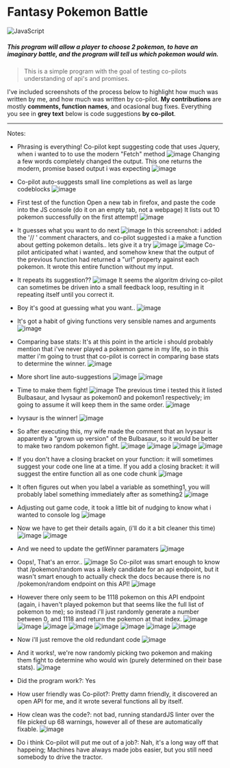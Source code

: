 # Fantasy Pokemon Battle
![JavaScript](https://img.shields.io/badge/javascript-%23323330.svg?style=for-the-badge&logo=javascript&logoColor=%23F7DF1E)

##### This program will allow a player to choose 2 pokemon, to have an imaginary battle, and the program will tell us which pokemon would win.

>This is a simple program with the goal of testing co-pilots understanding of api's and promises.

I've included screenshots of the process below to highlight how much was written by me, and how much was written by co-pilot.
**My contributions** are mostly **comments, function names**, and ocasional bug fixes.
Everything you see in **grey text** below is code suggestions **by co-pilot**.

<hr/>

Notes:

* Phrasing is everything!
Co-pilot kept suggesting code that uses Jquery, when i wanted to to use the modern "Fetch" method
![image](https://user-images.githubusercontent.com/9586453/151689625-b96451fb-625a-4eba-b5e4-af43ef4adad1.png)
Changing a few words completely changed the output. This one returns the modern, promise based output i was expecting
![image](https://user-images.githubusercontent.com/9586453/151689765-66a995f4-d93a-4d7f-bfb5-756709c719cc.png)


* Co-pilot auto-suggests small line completions as well as large codeblocks
![image](https://user-images.githubusercontent.com/9586453/151690313-9da73568-7a96-422e-bd21-84058b61bdd9.png)


* First test of the function
Open a new tab in firefox, and paste the code into the JS console (do it on an empty tab, not a webpage) It lists out 10 pokemon successfully on the first attempt!
![image](https://user-images.githubusercontent.com/9586453/151690384-98916f08-864d-4ed2-bd9b-5b0b6f5552ef.png)

* It guesses what you want to do next
![image](https://user-images.githubusercontent.com/9586453/151690514-1d4d715e-e0d6-4d29-95d2-6693588e26f6.png)
In this screenshot: i added the '// ' comment characters, and co-pilot suggested i a make a function about getting pokemon details.. lets give it a try
![image](https://user-images.githubusercontent.com/9586453/151690533-66b134e0-b177-4939-b42e-7b2718779b73.png)
![image](https://user-images.githubusercontent.com/9586453/151690575-9fbe45a5-fe1e-43bc-9591-cab09510820c.png)
Co-pilot anticipated what i wanted, and somehow knew that the output of the previous function had returned a "url" property against each pokemon. It wrote this entire function without my input.

* It repeats its suggestion??
![image](https://user-images.githubusercontent.com/9586453/151690689-ccfff787-4004-415c-93ab-7aaf2f3f5004.png)
It seems the algoritm driving co-pilot can sometimes be driven into a small feedback loop, resulting in it repeating itself until you correct it.

* Boy it's good at guessing what you want..
![image](https://user-images.githubusercontent.com/9586453/151690793-0d199774-c890-44b6-8907-46f4a935b612.png)

* It's got a habit of giving functions very sensible names and arguments
![image](https://user-images.githubusercontent.com/9586453/151690798-ff6949fc-5db4-4ea1-8e06-4812fc736760.png)

* Comparing base stats: It's at this point in the article i should probably mention that i've never played a pokemon game in my life, so in this matter i'm going to trust that co-pilot is correct in comparing base stats to determine the winner.
![image](https://user-images.githubusercontent.com/9586453/151690829-9eaee5f7-7c40-476f-accd-4a02809b547a.png)

* More short line auto-suggestions
![image](https://user-images.githubusercontent.com/9586453/151690899-27db08df-3d89-42eb-b06d-129c1ab4902e.png)
![image](https://user-images.githubusercontent.com/9586453/151690932-851ef408-6a39-461f-b37c-581167544113.png)

* Time to make them fight!
![image](https://user-images.githubusercontent.com/9586453/151690947-a2f5bbe7-f87b-41bf-ab7e-7cc0d071b593.png)
The previous time i tested this it listed Bulbasaur, and Ivysaur as pokemon0 and pokemon1 respectively; im going to assume it will keep them in the same order.
![image](https://user-images.githubusercontent.com/9586453/151690973-ba5fffc2-6bfe-43f9-b734-5aa5c2dcf628.png)
* Ivysaur is the winner!
![image](https://user-images.githubusercontent.com/9586453/151691224-242b5e48-eba4-4b28-8be4-b80d88b11f21.png)
* So after executing this, my wife made the comment that an Ivysaur is apparently a "grown up version" of the Bulbasaur, so it would be better to make two random pokemon fight.
![image](https://user-images.githubusercontent.com/9586453/151691420-dcd09ec1-97b9-4e83-8a22-dd677620279d.png)
![image](https://user-images.githubusercontent.com/9586453/151691434-43e4e9cf-6afa-41ca-b2d8-56af00d4b225.png)
![image](https://user-images.githubusercontent.com/9586453/151691448-b5f15e04-e1b0-4616-bda7-25f2764d61aa.png)
![image](https://user-images.githubusercontent.com/9586453/151691471-f3f1bc6a-73fd-4607-be31-d4e3acbff9b5.png)
* If you don't have a closing bracket on your function: it will sometimes suggest your code one line at a time. If you add a closing bracket: it will suggest the entire function all as one code chunk
![image](https://user-images.githubusercontent.com/9586453/151691531-44760181-9848-4ef5-9cb5-7f68666d87bc.png)
* It often figures out when you label a variable as something1, you will probably label something immediately after as something2
![image](https://user-images.githubusercontent.com/9586453/151691593-d0545788-37a7-4cbf-9529-9eaefc4a2dae.png)
* Adjusting out game code, it took a little bit of nudging to know what i wanted to console log
![image](https://user-images.githubusercontent.com/9586453/151691685-83801a75-7f43-428e-a42d-ef5db89f4225.png)
* Now we have to get their details again, (i'll do it a bit cleaner this time)
![image](https://user-images.githubusercontent.com/9586453/151691706-33bb8da2-f1dd-4518-ae92-8e154dc8a8e8.png)
![image](https://user-images.githubusercontent.com/9586453/151691715-eeb54dc1-20fb-45ee-bfa2-2c5b47c81991.png)
* And we need to update the getWinner paramaters
![image](https://user-images.githubusercontent.com/9586453/151691738-17408712-805b-4316-9ebd-2b9f931da737.png)
* Oops!, That's an error..
![image](https://user-images.githubusercontent.com/9586453/151691794-00a9edf9-6ae7-47e3-8ddf-ae5ba3671373.png)
So Co-pilot was smart enough to know that /pokemon/random was a likely candidate for an api endpoint, but it wasn't smart enough to actually check the docs because there is no /pokemon/random endpoint on this API!
![image](https://user-images.githubusercontent.com/9586453/151691913-60fc9863-bfaa-4508-8447-714926eb20de.png)

* However there only seem to be 1118 pokemon on this API endpoint (again, i haven't played pokemon but that seems like the full list of pokemon to me); so instead i'll just randomly generate a number between 0, and 1118 and return the pokemon at that index.
![image](https://user-images.githubusercontent.com/9586453/151695179-be52dfa2-8947-445f-83ea-2210e7b6e8e0.png)
![image](https://user-images.githubusercontent.com/9586453/151695252-ddfced00-0938-4be3-a492-c9e89d7e6f63.png)
![image](https://user-images.githubusercontent.com/9586453/151695270-acb22b29-e368-4eb3-b957-fedf4eb02b48.png)
![image](https://user-images.githubusercontent.com/9586453/151695282-f8b91118-c5de-4187-906a-91a0402ea30a.png)
![image](https://user-images.githubusercontent.com/9586453/151695297-0570f4d2-acd3-422f-8f25-2b0c610c88be.png)
![image](https://user-images.githubusercontent.com/9586453/151695318-3a362f96-145f-4956-96ac-ff3b880a2a8a.png)
![image](https://user-images.githubusercontent.com/9586453/151695329-4af15136-68e0-4112-a561-efd179a85665.png)
![image](https://user-images.githubusercontent.com/9586453/151695341-18d8594d-417e-4d20-9a0e-87fad0f45eb8.png)
* Now i'll just remove the old redundant code
![image](https://user-images.githubusercontent.com/9586453/151695367-0b939dfd-e74e-4e2e-b77e-afb45feb9095.png)
* And it works!, we're now randomly picking two pokemon and making them fight to determine who would win (purely determined on their base stats).
![image](https://user-images.githubusercontent.com/9586453/151695682-0f63ca13-99c9-4c59-8f36-376eb2df7071.png)
* Did the program work?: Yes
* How user friendly was Co-pilot?: Pretty damn friendly, it discovered an open API for me, and it wrote several functions all by itself.
* How clean was the code?: not bad, running standardJS linter over the file picked up 68 warnings, however all of these are automatically fixable.
![image](https://user-images.githubusercontent.com/9586453/151695797-d4040317-8392-48f2-a3b7-e45fe8adf0ce.png)
* Do i think Co-pilot will put me out of a job?: Nah, it's a long way off that happeing; Machines have always made jobs easier, but you still need somebody to drive the tractor.


